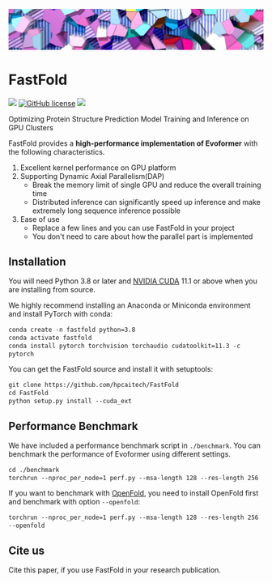 ![](/assets/fold.jpg)

# FastFold

![](https://img.shields.io/github/v/release/hpcaitech/FastFold)
[![GitHub license](https://img.shields.io/github/license/hpcaitech/FastFold.svg)](https://github.com/hpcaitech/FastFold/blob/master/LICENSE)
![](https://img.shields.io/badge/Made%20with-ColossalAI-blueviolet?style=flat)

Optimizing Protein Structure Prediction Model Training and Inference on GPU Clusters

FastFold provides a **high-performance implementation of Evoformer** with the following characteristics.

1. Excellent kernel performance on GPU platform
2. Supporting Dynamic Axial Parallelism(DAP)
    * Break the memory limit of single GPU and reduce the overall training time
    * Distributed inference can significantly speed up inference and make extremely long sequence inference possible
3. Ease of use
    * Replace a few lines and you can use FastFold in your project
    * You don't need to care about how the parallel part is implemented

## Installation

You will need Python 3.8 or later and [NVIDIA CUDA](https://developer.nvidia.com/cuda-downloads) 11.1 or above when you are installing from source. 

We highly recommend installing an Anaconda or Miniconda environment and install PyTorch with conda:

```
conda create -n fastfold python=3.8
conda activate fastfold
conda install pytorch torchvision torchaudio cudatoolkit=11.3 -c pytorch
```

You can get the FastFold source and install it with setuptools:

```shell
git clone https://github.com/hpcaitech/FastFold
cd FastFold
python setup.py install --cuda_ext
```

## Performance Benchmark

We have included a performance benchmark script in `./benchmark`. You can benchmark the performance of Evoformer using different settings.

```shell
cd ./benchmark
torchrun --nproc_per_node=1 perf.py --msa-length 128 --res-length 256
```

If you want to benchmark with [OpenFold](https://github.com/aqlaboratory/openfold), you need to install OpenFold first and benchmark with option `--openfold`:

```shell
torchrun --nproc_per_node=1 perf.py --msa-length 128 --res-length 256 --openfold
```

## Cite us

Cite this paper, if you use FastFold in your research publication.

```
```